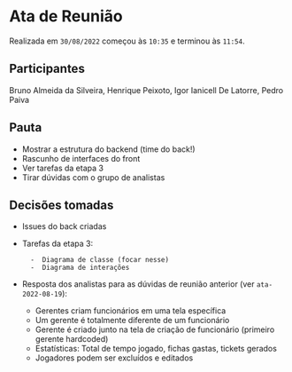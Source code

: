 <!-- o arquivo deve ser nomeado como ata-${data}.md, por exemplo, `ata-2022-07-01.md` -->

# Ata de Reunião

Realizada em `30/08/2022` começou às `10:35` e terminou às `11:54`.

## Participantes

Bruno Almeida da Silveira, Henrique Peixoto, Igor Ianicell De Latorre, Pedro Paiva

## Pauta

- Mostrar a estrutura do backend (time do back!)
- Rascunho de interfaces do front
- Ver tarefas da etapa 3
- Tirar dúvidas com o grupo de analistas


## Decisões tomadas

- Issues do back criadas
- Tarefas da etapa 3:
        
        -  Diagrama de classe (focar nesse)
        -  Diagrama de interações

- Resposta dos analistas para as dúvidas de reunião anterior (ver `ata-2022-08-19`):

    - Gerentes criam funcionários em uma tela específica
    - Um gerente é totalmente diferente de um funcionário
    - Gerente é criado junto na tela de criação de funcionário (primeiro gerente hardcoded)
    - Estatísticas: Total de tempo jogado, fichas gastas, tickets gerados
    - Jogadores podem ser excluídos e editados
